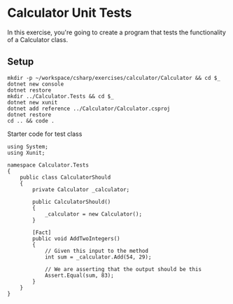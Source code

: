 # Calculator Unit Tests

In this exercise, you're going to create a program that tests the functionality of a Calculator class.

## Setup

```
mkdir -p ~/workspace/csharp/exercises/calculator/Calculator && cd $_
dotnet new console
dotnet restore
mkdir ../Calculator.Tests && cd $_
dotnet new xunit
dotnet add reference ../Calculator/Calculator.csproj 
dotnet restore
cd .. && code .
```

Starter code for test class

```
using System;
using Xunit;

namespace Calculator.Tests
{
    public class CalculatorShould
    {
        private Calculator _calculator;

        public CalculatorShould()
        {
            _calculator = new Calculator();
        }

        [Fact]
        public void AddTwoIntegers()
        {
            // Given this input to the method
            int sum = _calculator.Add(54, 29);

            // We are asserting that the output should be this
            Assert.Equal(sum, 83);
        }
    }
}
```